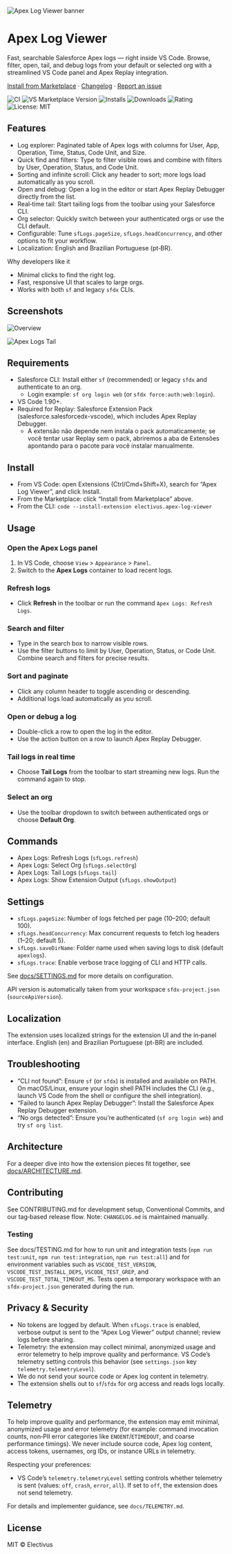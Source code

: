 ![Apex Log Viewer banner](https://raw.githubusercontent.com/Electivus/Apex-Log-Viewer/main/media/banner.png)

# Apex Log Viewer

Fast, searchable Salesforce Apex logs — right inside VS Code. Browse, filter, open, tail, and debug logs from your default or selected org with a streamlined VS Code panel and Apex Replay integration.

[Install from Marketplace](https://marketplace.visualstudio.com/items?itemName=electivus.apex-log-viewer) · [Changelog](CHANGELOG.md) · [Report an issue](https://github.com/Electivus/Apex-Log-Viewer/issues)

![CI](https://github.com/Electivus/Apex-Log-Viewer/actions/workflows/ci.yml/badge.svg?branch=main)
![VS Marketplace Version](https://img.shields.io/visual-studio-marketplace/v/electivus.apex-log-viewer?label=Marketplace)
![Installs](https://img.shields.io/visual-studio-marketplace/i/electivus.apex-log-viewer)
![Downloads](https://img.shields.io/visual-studio-marketplace/d/electivus.apex-log-viewer)
![Rating](https://img.shields.io/visual-studio-marketplace/r/electivus.apex-log-viewer)
![License: MIT](https://img.shields.io/badge/license-MIT-blue.svg)

## Features

- Log explorer: Paginated table of Apex logs with columns for User, App, Operation, Time, Status, Code Unit, and Size.
- Quick find and filters: Type to filter visible rows and combine with filters by User, Operation, Status, and Code Unit.
- Sorting and infinite scroll: Click any header to sort; more logs load automatically as you scroll.
- Open and debug: Open a log in the editor or start Apex Replay Debugger directly from the list.
- Real‑time tail: Start tailing logs from the toolbar using your Salesforce CLI.
- Org selector: Quickly switch between your authenticated orgs or use the CLI default.
- Configurable: Tune `sfLogs.pageSize`, `sfLogs.headConcurrency`, and other options to fit your workflow.
- Localization: English and Brazilian Portuguese (pt‑BR).

Why developers like it

- Minimal clicks to find the right log.
- Fast, responsive UI that scales to large orgs.
- Works with both `sf` and legacy `sfdx` CLIs.

## Screenshots

![Overview](https://raw.githubusercontent.com/Electivus/Apex-Log-Viewer/main/media/docs/hero.gif)

![Apex Logs Tail](https://raw.githubusercontent.com/Electivus/Apex-Log-Viewer/main/media/docs/apex-tail-log.gif)

## Requirements

- Salesforce CLI: Install either `sf` (recommended) or legacy `sfdx` and authenticate to an org.
  - Login example: `sf org login web` (or `sfdx force:auth:web:login`).
- VS Code 1.90+.
- Required for Replay: Salesforce Extension Pack (salesforce.salesforcedx-vscode), which includes Apex Replay Debugger.
  - A extensão não depende nem instala o pack automaticamente; se você tentar usar Replay sem o pack, abriremos a aba de Extensões apontando para o pacote para você instalar manualmente.

## Install

- From VS Code: open Extensions (Ctrl/Cmd+Shift+X), search for “Apex Log Viewer”, and click Install.
- From the Marketplace: click “Install from Marketplace” above.
- From the CLI: `code --install-extension electivus.apex-log-viewer`

## Usage

### Open the Apex Logs panel

1. In VS Code, choose `View` > `Appearance` > `Panel`.
2. Switch to the **Apex Logs** container to load recent logs.

### Refresh logs

- Click **Refresh** in the toolbar or run the command `Apex Logs: Refresh Logs`.

### Search and filter

- Type in the search box to narrow visible rows.
- Use the filter buttons to limit by User, Operation, Status, or Code Unit. Combine search and filters for precise results.

### Sort and paginate

- Click any column header to toggle ascending or descending.
- Additional logs load automatically as you scroll.

### Open or debug a log

- Double-click a row to open the log in the editor.
- Use the action button on a row to launch Apex Replay Debugger.

### Tail logs in real time

- Choose **Tail Logs** from the toolbar to start streaming new logs. Run the command again to stop.

### Select an org

- Use the toolbar dropdown to switch between authenticated orgs or choose **Default Org**.

## Commands

- Apex Logs: Refresh Logs (`sfLogs.refresh`)
- Apex Logs: Select Org (`sfLogs.selectOrg`)
- Apex Logs: Tail Logs (`sfLogs.tail`)
- Apex Logs: Show Extension Output (`sfLogs.showOutput`)

## Settings

- `sfLogs.pageSize`: Number of logs fetched per page (10–200; default 100).
- `sfLogs.headConcurrency`: Max concurrent requests to fetch log headers (1–20; default 5).
- `sfLogs.saveDirName`: Folder name used when saving logs to disk (default `apexlogs`).
- `sfLogs.trace`: Enable verbose trace logging of CLI and HTTP calls.

See [docs/SETTINGS.md](docs/SETTINGS.md) for more details on configuration.

API version is automatically taken from your workspace `sfdx-project.json` (`sourceApiVersion`).

## Localization

The extension uses localized strings for the extension UI and the in‑panel interface. English (en) and Brazilian Portuguese (pt-BR) are included.

## Troubleshooting

- “CLI not found”: Ensure `sf` (or `sfdx`) is installed and available on PATH. On macOS/Linux, ensure your login shell PATH includes the CLI (e.g., launch VS Code from the shell or configure the shell integration).
- “Failed to launch Apex Replay Debugger”: Install the Salesforce Apex Replay Debugger extension.
- “No orgs detected”: Ensure you’re authenticated (`sf org login web`) and try `sf org list`.

## Architecture

For a deeper dive into how the extension pieces fit together, see [docs/ARCHITECTURE.md](docs/ARCHITECTURE.md).

## Contributing

See CONTRIBUTING.md for development setup, Conventional Commits, and our tag‑based release flow. Note: `CHANGELOG.md` is maintained manually.

### Testing

See docs/TESTING.md for how to run unit and integration tests (`npm run test:unit`, `npm run test:integration`, `npm run test:all`) and for environment variables such as `VSCODE_TEST_VERSION`, `VSCODE_TEST_INSTALL_DEPS`, `VSCODE_TEST_GREP`, and `VSCODE_TEST_TOTAL_TIMEOUT_MS`. Tests open a temporary workspace with an `sfdx-project.json` generated during the run.

## Privacy & Security

- No tokens are logged by default. When `sfLogs.trace` is enabled, verbose output is sent to the “Apex Log Viewer” output channel; review logs before sharing.
- Telemetry: the extension may collect minimal, anonymized usage and error telemetry to help improve quality and performance. VS Code’s telemetry setting controls this behavior (see `settings.json` key `telemetry.telemetryLevel`).
- We do not send your source code or Apex log content in telemetry.
- The extension shells out to `sf`/`sfdx` for org access and reads logs locally.

## Telemetry

To help improve quality and performance, the extension may emit minimal, anonymized usage and error telemetry (for example: command invocation counts, non‑PII error categories like `ENOENT`/`ETIMEDOUT`, and coarse performance timings). We never include source code, Apex log content, access tokens, usernames, org IDs, or instance URLs in telemetry.

Respecting your preferences:
- VS Code’s `telemetry.telemetryLevel` setting controls whether telemetry is sent (values: `off`, `crash`, `error`, `all`). If set to `off`, the extension does not send telemetry.

For details and implementer guidance, see `docs/TELEMETRY.md`.

## License

MIT © Electivus
